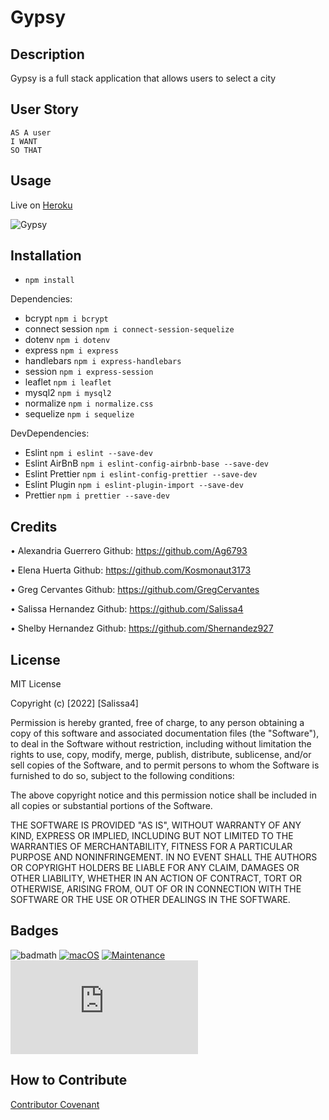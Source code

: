 # Gypsy

## Description

Gypsy is a full stack application that allows users to select a city

## User Story

```
AS A user
I WANT 
SO THAT 
```

## Usage

Live on [Heroku](https://.com/) 

![Gypsy](/assets/demo.png)

## Installation

- `npm install` 

Dependencies:

- bcrypt `npm i bcrypt`
- connect session `npm i connect-session-sequelize`
- dotenv `npm i dotenv`
- express `npm i express`
- handlebars `npm i express-handlebars`
- session `npm i express-session`
- leaflet `npm i leaflet`
- mysql2 `npm i mysql2`
- normalize `npm i normalize.css`
- sequelize `npm i sequelize`

DevDependencies:

- Eslint `npm i eslint --save-dev`
- Eslint AirBnB `npm i eslint-config-airbnb-base --save-dev`
- Eslint Prettier `npm i eslint-config-prettier --save-dev`
- Eslint Plugin `npm i eslint-plugin-import --save-dev`
- Prettier `npm i prettier --save-dev`


## Credits

• Alexandria Guerrero Github: https://github.com/Ag6793

• Elena Huerta Github: https://github.com/Kosmonaut3173

• Greg Cervantes Github: https://github.com/GregCervantes

• Salissa Hernandez Github: https://github.com/Salissa4

• Shelby Hernandez Github: https://github.com/Shernandez927


## License

MIT License

Copyright (c) [2022] [Salissa4]

Permission is hereby granted, free of charge, to any person obtaining a copy
of this software and associated documentation files (the "Software"), to deal
in the Software without restriction, including without limitation the rights
to use, copy, modify, merge, publish, distribute, sublicense, and/or sell
copies of the Software, and to permit persons to whom the Software is
furnished to do so, subject to the following conditions:

The above copyright notice and this permission notice shall be included in all
copies or substantial portions of the Software.

THE SOFTWARE IS PROVIDED "AS IS", WITHOUT WARRANTY OF ANY KIND, EXPRESS OR
IMPLIED, INCLUDING BUT NOT LIMITED TO THE WARRANTIES OF MERCHANTABILITY,
FITNESS FOR A PARTICULAR PURPOSE AND NONINFRINGEMENT. IN NO EVENT SHALL THE
AUTHORS OR COPYRIGHT HOLDERS BE LIABLE FOR ANY CLAIM, DAMAGES OR OTHER
LIABILITY, WHETHER IN AN ACTION OF CONTRACT, TORT OR OTHERWISE, ARISING FROM,
OUT OF OR IN CONNECTION WITH THE SOFTWARE OR THE USE OR OTHER DEALINGS IN THE
SOFTWARE.


## Badges

![badmath](https://img.shields.io/github/languages/top/lernantino/badmath)
[![macOS](https://svgshare.com/i/ZjP.svg)](https://svgshare.com/i/ZjP.svg)
[![Maintenance](https://img.shields.io/badge/Maintained%3F-no-red.svg)](https://bitbucket.org/lbesson/ansi-colors)
[![GitHub license](https://badgen.net/github/license/Naereen/Strapdown.js)](https://github.com/Naereen/StrapDown.js/blob/master/LICENSE)


## How to Contribute

[Contributor Covenant](https://www.contributor-covenant.org/) 
